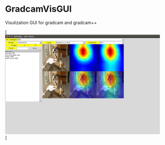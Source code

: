 # GradcamVisGUI
Visulization GUI for gradcam and gradcam++


[![alt tag](./demo/GradcamVisGUI.png)]
